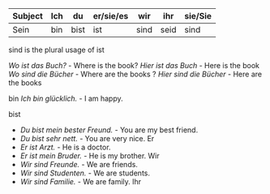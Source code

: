 |Subject|Ich|du|er/sie/es|wir|ihr|sie/Sie |
|-------|---|--|---------|---|----|--------|
|Sein |bin|bist|ist|sind|seid|sind|

sind is the plural usage of ist

_Wo ist das Buch?_ - Where is the book?
*Hier ist das Buch* - Here is the book
*Wo sind die Bücher* - Where are the books ?
*Hier sind die Bücher* - Here are the books

bin
_Ich bin glücklich._ - I am happy.

bist
- _Du bist mein bester Freund._ - You are my best friend.
- _Du bist sehr nett._ - You are very nice.
Er
- _Er ist Arzt._ - He is a doctor.
- _Er ist mein Bruder._ - He is my brother.
Wir
- _Wir sind Freunde._ - We are friends.
- _Wir sind Studenten._ - We are students.
- _Wir sind Familie._ - We are family.
Ihr

